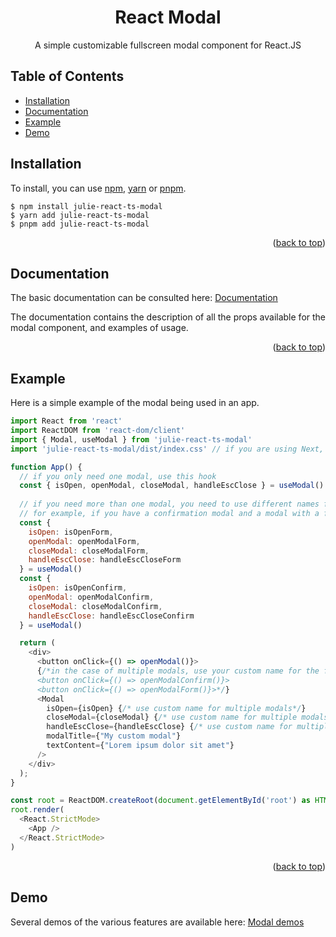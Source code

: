 <!-- Improved compatibility of back to top link: See: https://github.com/othneildrew/Best-README-Template/pull/73 -->
<a name="readme-top"></a>

<!--
*** Thanks for checking out the Best-README-Template. If you have a suggestion
*** that would make this better, please fork the repo and create a pull request
*** or simply open an issue with the tag "enhancement".
*** Don't forget to give the project a star!
*** Thanks again! Now go create something AMAZING! :D
-->



<!-- PROJECT SHIELDS -->
<!--
*** I'm using markdown "reference style" links for readability.
*** Reference links are enclosed in brackets [ ] instead of parentheses ( ).
*** See the bottom of this document for the declaration of the reference variables
*** for contributors-url, forks-url, etc. This is an optional, concise syntax you may use.
*** https://www.markdownguide.org/basic-syntax/#reference-style-links
-->

<div align="center">

<h1 align="center">React Modal</h3>

  <p align="center">
    A simple customizable fullscreen modal component for React.JS
  </p>
</div>



<!-- TABLE OF CONTENTS -->

  <h2>Table of Contents</h2>
  <ul>
    <li>
      <a href="#installation">Installation</a>
    </li>
    <li>
      <a href="#documentation">Documentation</a>
    </li>
    <li>
      <a href="#example">Example</a>
    </li>
    <li>
      <a href="#demo">Demo</a>
    </li>
  </ul>

<!-- GETTING STARTED -->
## Installation

To install, you can use [npm](https://npmjs.org/), [yarn](https://yarnpkg.com/) or [pnpm](https://pnpm.io/installation).

```
$ npm install julie-react-ts-modal
$ yarn add julie-react-ts-modal
$ pnpm add julie-react-ts-modal
 ```


<p align="right">(<a href="#readme-top">back to top</a>)</p>



<!-- Documentation -->
## Documentation

The basic documentation can be consulted here: [Documentation](https://jv-react-modal-doc.netlify.app/)

The documentation contains the description of all the props available for the modal component, and examples of usage.

<p align="right">(<a href="#readme-top">back to top</a>)</p>



<!-- EXAMPLE -->
## Example

Here is a simple example of the modal being used in an app.

```Javascript
import React from 'react'
import ReactDOM from 'react-dom/client'
import { Modal, useModal } from 'julie-react-ts-modal'
import 'julie-react-ts-modal/dist/index.css' // if you are using Next, place this import in your _app.js or _app.ts file.

function App() {
  // if you only need one modal, use this hook
  const { isOpen, openModal, closeModal, handleEscClose } = useModal()
  
  // if you need more than one modal, you need to use different names for the hooks.
  // for example, if you have a confirmation modal and a modal with a form, you can do this:
  const {
    isOpen: isOpenForm,
    openModal: openModalForm,
    closeModal: closeModalForm,
    handleEscClose: handleEscCloseForm
  } = useModal()
  const {
    isOpen: isOpenConfirm,
    openModal: openModalConfirm,
    closeModal: closeModalConfirm,
    handleEscClose: handleEscCloseConfirm
  } = useModal()

  return (
    <div>
      <button onClick={() => openModal()}>
      {/*in the case of multiple modals, use your custom name for the function:
      <button onClick={() => openModalConfirm()}>
      <button onClick={() => openModalForm()}>*/}
      <Modal
        isOpen={isOpen} {/* use custom name for multiple modals*/}
        closeModal={closeModal} {/* use custom name for multiple modals*/}
        handleEscClose={handleEscClose} {/* use custom name for multiple modals*/}
        modalTitle={"My custom modal"}
        textContent={"Lorem ipsum dolor sit amet"}
      />
    </div>
  );
}

const root = ReactDOM.createRoot(document.getElementById('root') as HTMLElement)
root.render(
  <React.StrictMode>
    <App />
  </React.StrictMode>
)
```
<p align="right">(<a href="#readme-top">back to top</a>)</p>



<!-- DEMO -->
## Demo

Several demos of the various features are available here: [Modal demos](https://jv-react-modal-doc.netlify.app/#/examples/)


